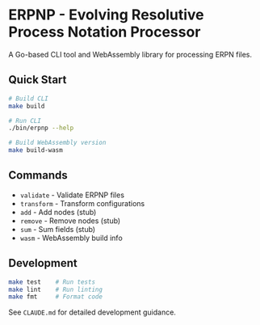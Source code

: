 # ERPNP - Evolving Resolutive Process Notation Processor

A Go-based CLI tool and WebAssembly library for processing ERPN files.

## Quick Start

```bash
# Build CLI
make build

# Run CLI
./bin/erpnp --help

# Build WebAssembly version
make build-wasm
```

## Commands

- `validate` - Validate ERPNP files
- `transform` - Transform configurations
- `add` - Add nodes (stub)
- `remove` - Remove nodes (stub)
- `sum` - Sum fields (stub)
- `wasm` - WebAssembly build info

## Development

```bash
make test    # Run tests
make lint    # Run linting
make fmt     # Format code
```

See `CLAUDE.md` for detailed development guidance.